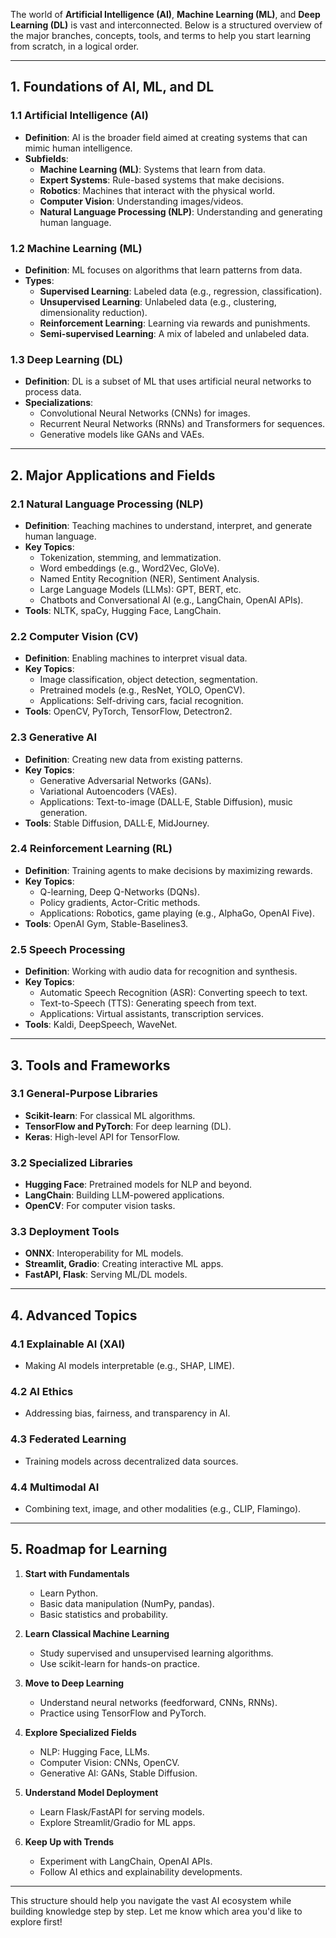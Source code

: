 The world of **Artificial Intelligence (AI)**, **Machine Learning (ML)**, and **Deep Learning (DL)** is vast and interconnected. Below is a structured overview of the major branches, concepts, tools, and terms to help you start learning from scratch, in a logical order.

---

## **1. Foundations of AI, ML, and DL**

### **1.1 Artificial Intelligence (AI)**

- **Definition**: AI is the broader field aimed at creating systems that can mimic human intelligence.
- **Subfields**:
  - **Machine Learning (ML)**: Systems that learn from data.
  - **Expert Systems**: Rule-based systems that make decisions.
  - **Robotics**: Machines that interact with the physical world.
  - **Computer Vision**: Understanding images/videos.
  - **Natural Language Processing (NLP)**: Understanding and generating human language.

### **1.2 Machine Learning (ML)**

- **Definition**: ML focuses on algorithms that learn patterns from data.
- **Types**:
  - **Supervised Learning**: Labeled data (e.g., regression, classification).
  - **Unsupervised Learning**: Unlabeled data (e.g., clustering, dimensionality reduction).
  - **Reinforcement Learning**: Learning via rewards and punishments.
  - **Semi-supervised Learning**: A mix of labeled and unlabeled data.

### **1.3 Deep Learning (DL)**

- **Definition**: DL is a subset of ML that uses artificial neural networks to process data.
- **Specializations**:
  - Convolutional Neural Networks (CNNs) for images.
  - Recurrent Neural Networks (RNNs) and Transformers for sequences.
  - Generative models like GANs and VAEs.

---

## **2. Major Applications and Fields**

### **2.1 Natural Language Processing (NLP)**

- **Definition**: Teaching machines to understand, interpret, and generate human language.
- **Key Topics**:
  - Tokenization, stemming, and lemmatization.
  - Word embeddings (e.g., Word2Vec, GloVe).
  - Named Entity Recognition (NER), Sentiment Analysis.
  - Large Language Models (LLMs): GPT, BERT, etc.
  - Chatbots and Conversational AI (e.g., LangChain, OpenAI APIs).
- **Tools**: NLTK, spaCy, Hugging Face, LangChain.

### **2.2 Computer Vision (CV)**

- **Definition**: Enabling machines to interpret visual data.
- **Key Topics**:
  - Image classification, object detection, segmentation.
  - Pretrained models (e.g., ResNet, YOLO, OpenCV).
  - Applications: Self-driving cars, facial recognition.
- **Tools**: OpenCV, PyTorch, TensorFlow, Detectron2.

### **2.3 Generative AI**

- **Definition**: Creating new data from existing patterns.
- **Key Topics**:
  - Generative Adversarial Networks (GANs).
  - Variational Autoencoders (VAEs).
  - Applications: Text-to-image (DALL·E, Stable Diffusion), music generation.
- **Tools**: Stable Diffusion, DALL·E, MidJourney.

### **2.4 Reinforcement Learning (RL)**

- **Definition**: Training agents to make decisions by maximizing rewards.
- **Key Topics**:
  - Q-learning, Deep Q-Networks (DQNs).
  - Policy gradients, Actor-Critic methods.
  - Applications: Robotics, game playing (e.g., AlphaGo, OpenAI Five).
- **Tools**: OpenAI Gym, Stable-Baselines3.

### **2.5 Speech Processing**

- **Definition**: Working with audio data for recognition and synthesis.
- **Key Topics**:
  - Automatic Speech Recognition (ASR): Converting speech to text.
  - Text-to-Speech (TTS): Generating speech from text.
  - Applications: Virtual assistants, transcription services.
- **Tools**: Kaldi, DeepSpeech, WaveNet.

---

## **3. Tools and Frameworks**

### **3.1 General-Purpose Libraries**

- **Scikit-learn**: For classical ML algorithms.
- **TensorFlow and PyTorch**: For deep learning (DL).
- **Keras**: High-level API for TensorFlow.

### **3.2 Specialized Libraries**

- **Hugging Face**: Pretrained models for NLP and beyond.
- **LangChain**: Building LLM-powered applications.
- **OpenCV**: For computer vision tasks.

### **3.3 Deployment Tools**

- **ONNX**: Interoperability for ML models.
- **Streamlit, Gradio**: Creating interactive ML apps.
- **FastAPI, Flask**: Serving ML/DL models.

---

## **4. Advanced Topics**

### **4.1 Explainable AI (XAI)**

- Making AI models interpretable (e.g., SHAP, LIME).

### **4.2 AI Ethics**

- Addressing bias, fairness, and transparency in AI.

### **4.3 Federated Learning**

- Training models across decentralized data sources.

### **4.4 Multimodal AI**

- Combining text, image, and other modalities (e.g., CLIP, Flamingo).

---

## **5. Roadmap for Learning**

1. **Start with Fundamentals**
   - Learn Python.
   - Basic data manipulation (NumPy, pandas).
   - Basic statistics and probability.

2. **Learn Classical Machine Learning**
   - Study supervised and unsupervised learning algorithms.
   - Use scikit-learn for hands-on practice.

3. **Move to Deep Learning**
   - Understand neural networks (feedforward, CNNs, RNNs).
   - Practice using TensorFlow and PyTorch.

4. **Explore Specialized Fields**
   - NLP: Hugging Face, LLMs.
   - Computer Vision: CNNs, OpenCV.
   - Generative AI: GANs, Stable Diffusion.

5. **Understand Model Deployment**
   - Learn Flask/FastAPI for serving models.
   - Explore Streamlit/Gradio for ML apps.

6. **Keep Up with Trends**
   - Experiment with LangChain, OpenAI APIs.
   - Follow AI ethics and explainability developments.

---

This structure should help you navigate the vast AI ecosystem while building knowledge step by step. Let me know which area you'd like to explore first!
